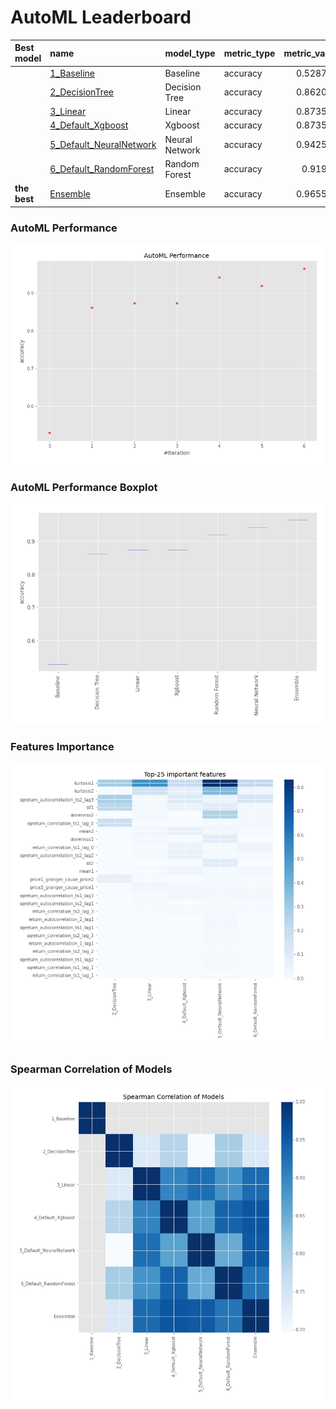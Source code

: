 # AutoML Leaderboard

| Best model   | name                                                         | model_type     | metric_type   |   metric_value |   train_time |
|:-------------|:-------------------------------------------------------------|:---------------|:--------------|---------------:|-------------:|
|              | [1_Baseline](1_Baseline/README.md)                           | Baseline       | accuracy      |       0.528736 |        14.76 |
|              | [2_DecisionTree](2_DecisionTree/README.md)                   | Decision Tree  | accuracy      |       0.862069 |        18.89 |
|              | [3_Linear](3_Linear/README.md)                               | Linear         | accuracy      |       0.873563 |        17.58 |
|              | [4_Default_Xgboost](4_Default_Xgboost/README.md)             | Xgboost        | accuracy      |       0.873563 |        18.79 |
|              | [5_Default_NeuralNetwork](5_Default_NeuralNetwork/README.md) | Neural Network | accuracy      |       0.942529 |        16.9  |
|              | [6_Default_RandomForest](6_Default_RandomForest/README.md)   | Random Forest  | accuracy      |       0.91954  |        23.54 |
| **the best** | [Ensemble](Ensemble/README.md)                               | Ensemble       | accuracy      |       0.965517 |         0.37 |

### AutoML Performance
![AutoML Performance](ldb_performance.png)

### AutoML Performance Boxplot
![AutoML Performance Boxplot](ldb_performance_boxplot.png)

### Features Importance
![features importance across models](features_heatmap.png)



### Spearman Correlation of Models
![models spearman correlation](correlation_heatmap.png)


